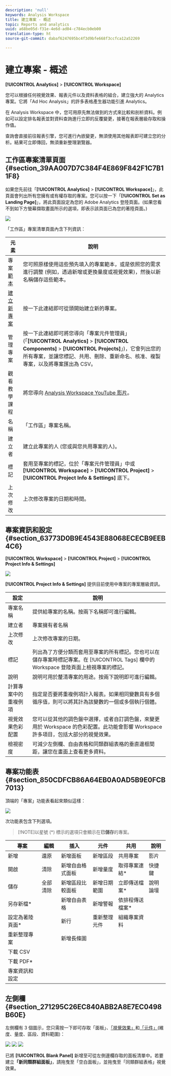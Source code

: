 ```yaml
---
description: 'null'
keywords: Analysis Workspace
title: 建立專案 - 概述
topic: Reports and analytics
uuid: a68be05d-f31e-4e6d-ad04-c784ecb0eb00
translation-type: ht
source-git-commit: dabaf6247695bc4f3d9bfe668f3ccfca12a52269

---
```



# 建立專案 - 概述

**[!UICONTROL Analytics]** > **[!UICONTROL Workspace]**

您可以根據任何視覺效果、報表元件以及資料表格的組合，建立強大的 Analytics 專案。它將「Ad Hoc Analysis」的許多表格產生器功能引進 Analytics。

在 Analysis Workspace 中，您可用原先無法做到的方式來比較和剖析資料。例如可以設定排名報表並對資料查詢進行立即的反覆變更，接著在報表層級存取和操作值。

查詢會直接前往報表引擎，您可進行內嵌變更，無須使用其他報表即可建立您的分析。結果可立即傳回，無須重新整理瀏覽器。

## 工作區專案清單頁面{#section_39AA007D7C384F4E869F842F1C7B11F8}

如果您先前往「**[!UICONTROL Analytics]** > **[!UICONTROL Workspace]**」，此頁面會列出所有您擁有或有權存取的專案。您可以按一下「**[!UICONTROL Set as Landing Page]**」，將此頁面設定為您的 Adobe Analytics 登陸頁面。(如果您看不到如下方螢幕擷取畫面所示的選項，即表示該頁面已為您的著陸頁面。)

![](assets/sample-project.png)

「工作區」專案清單頁面內含下列資訊：

| 元素 | 說明 |
|---|---|
| 專案[範本](/help/analyze/analysis-workspace/build-workspace-project/starter-projects.md) | 您可照原樣使用這些預先填入的專案範本，或是依照您的需求進行調整 (例如，透過新增或更換量度或視覺效果)，然後以新名稱儲存這些範本。 |
| [建立新專案](/help/analyze/analysis-workspace/build-workspace-project/t-freeform-project.md) | 按一下此連結即可從頭開始建立新的專案。 |
| 管理專案 | 按一下此連結即可將您導向「專案元件管理員」(「**[!UICONTROL Analytics]** > **[!UICONTROL Components]** > **[!UICONTROL Projects]**」)，它會列出您的所有專案，並讓您標記、共用、刪除、重新命名、核准、複製專案，以及將專案匯出為 CSV。 |
| 觀看教學課程 | 將您導向 [Analysis Workspace YouTube 影片](https://www.youtube.com/playlist?list=PL2tCx83mn7GuNnQdYGOtlyCu0V5mEZ8sS)。 |
| 名稱 | 「工作區」專案名稱。 |
| 建立者 | 建立此專案的人 (您或與您共用專案的人)。 |
| 標記 | 套用至專案的標記，位於「專案元件管理員」中或 **[!UICONTROL Workspace]** > **[!UICONTROL Project]** > **[!UICONTROL Project Info & Settings]** 底下。 |
| 上次修改 | 上次修改專案的日期和時間。 |

## 專案資訊和設定 {#section_63773D0B9E4543E88068ECECB9EEB4C6}

**[!UICONTROL Workspace]** > **[!UICONTROL Project]** > **[!UICONTROL Project Info & Settings]**

![](assets/projectinfo.png)

**[!UICONTROL Project Info & Settings]** 提供目前使用中專案的專案層級資訊。

| 設定 | 說明 |
|---|---|
| 專案名稱 | 提供給專案的名稱。按兩下名稱即可進行編輯。 |
| 建立者 | 專案擁有者名稱 |
| 上次修改 | 上次修改專案的日期。 |
| 標記 | 列出為了方便分類而套用至專案的所有標記。您也可以在儲存專案時標記專案。在 [!UICONTROL Tags] 欄中的 Workspace 登陸頁面上檢視專案的標記。 |
| 說明 | 說明可用於釐清專案的用途。按兩下說明即可進行編輯。 |
| 計算專案中的重複例項 | 指定是否要將重複例項計入報表。如果相同變數具有多個循序值，則可以將其計為該變數的一個或多個執行個體。 |
| 視覺效果色彩配置 | 您可以從其他的調色盤中選擇，或者自訂調色盤，來變更用於 Workspace 的色彩配置。此功能會影響 Workspace 許多項目，包括大部分的視覺效果。 |
| 檢視密度 | 可減少左側欄、自由表格和同類群組表格的垂直邊框間距，讓您在畫面上查看更多資料。 |

## 專案功能表 {#section_850CDFCB86A64EB0A0AD5B9E0FCB7013}

頂端的「專案」功能表看起來類似這樣：

![](assets/new-project-menus.png)

次功能表包含下列選項。

>[!NOTE]以星號 (*) 標示的選項只會顯示在&#x200B;**已儲存**&#x200B;的專案。

| 專案 | 編輯 | 插入 | 元件 | 共用 | 說明 |
|---|---|---|---|---|---|
| 新增 | 還原 | 新增面板 | 新增區段 | 共用專案 | 影片 |
| 開啟 | 清除 | 新增自由格式面板 | 新增量度 | 取得專案連結* | 快捷鍵 |
| 儲存 | 全部清除 | 新增區段比較面板 | 新增日期範圍 | 立即傳送檔案* | 說明論壇 |
| 另存新檔* |  | 新增自由表格 | 新增警報 | 依排程傳送檔案* |  |
| 設定為著陸頁面* |  | 新行 | 重新整理元件 | 組織專案資料 |  |
| 重新整理專案 |  | 新增長條圖 |  |  |  |
| 下載 CSV |  |  |  |  |  |
| 下載 PDF* |  |  |  |  |  |
| 專案資訊和設定 |  |  |  |  |  |

## 左側欄{#section_271295C26EC840ABB2A8E7EC0498B60E}

左側欄有 3 個圖示，您只需按一下即可存取「面板」、[「視覺效果」](/help/analyze/analysis-workspace/visualizations/freeform-analysis-visualizations.md)和[「元件」](/help/analyze/analysis-workspace/components/analysis-workspace-components.md)(維度、量度、區段、資料範圍)：

![](assets/panels.png) ![](assets/visualizations.png) ![](assets/components.png)

已將 **[!UICONTROL Blank Panel]** 新增至可從左側邊欄存取的面板清單中。若要建立&#x200B;**「新同類群組面板」**，請拖曳至「空白面板」，並拖曳至「同類群組表格」視覺效果。
